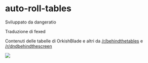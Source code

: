 # auto-roll-tables

Sviluppato da dangeratio

Traduzione di fexed

Contenuti delle tabelle di OrkishBlade e altri da <a href="https://www.reddit.com/r/behindthetables/">/r/behindthetables</a> e <a href="https://www.reddit.com/r/dndbehindthescreen/">/r/dndbehindthescreen</a>

<a href="http://autorolltables.github.io/">
<img src="https://i.imgur.com/qz1cX7y.png">
</a>
